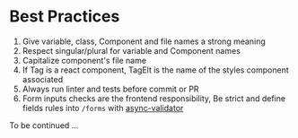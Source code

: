 # Best Practices

1. Give variable, class, Component and file names a strong meaning
2. Respect singular/plural for variable and Component names
3. Capitalize component's file name
4. If Tag is a react component, TagElt is the name of the styles component associated
5. Always run linter and tests before commit or PR
6. Form inputs checks are the frontend responsibility, Be strict and define fields rules into `/forms` with [async-validator](https://github.com/yiminghe/async-validator#rules)

To be continued ...
